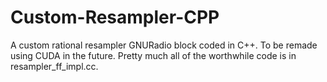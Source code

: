 # Custom-Resampler-CPP
A custom rational resampler GNURadio block coded in C++.
To be remade using CUDA in the future.
Pretty much all of the worthwhile code is in resampler_ff_impl.cc.
